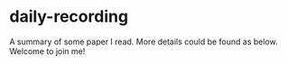 # daily-recording  
A summary of some paper I read. More details could be found as below. Welcome to join me!
